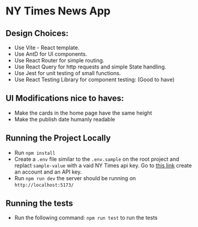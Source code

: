 # NY Times News App

## Design Choices:

- Use Vite - React template.
- Use AntD for UI components.
- Use React Router for simple routing.
- Use React Query for http requests and simple State handling.
- Use Jest for unit testing of small functions.
- Use React Testing Library for component testing: (Good to have)

## UI Modifications nice to haves:

- Make the cards in the home page have the same height
- Make the publish date humanly readable

## Running the Project Locally

- Run `npm install`
- Create a `.env` file similar to the `.env.sample` on the root project and replact `sample-value` with a vaid NY Times api key. Go to [this link](https://developer.nytimes.com/get-started) create an account and an API key.
- Run `npm run dev` the server should be running on `http://localhost:5173/`

## Running the tests

- Run the following command: `npm run test` to run the tests
